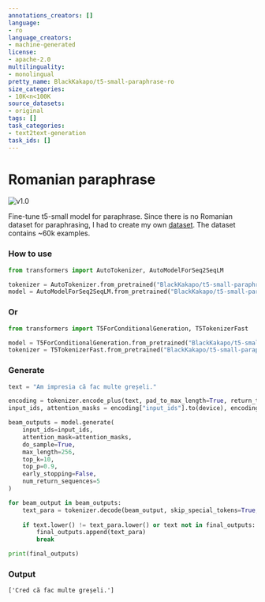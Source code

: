 ```yaml
---
annotations_creators: []
language:
- ro
language_creators:
- machine-generated
license: 
- apache-2.0
multilinguality:
- monolingual
pretty_name: BlackKakapo/t5-small-paraphrase-ro
size_categories:
- 10K<n<100K
source_datasets:
- original
tags: []
task_categories:
- text2text-generation
task_ids: []
---
```

# Romanian paraphrase

![v1.0](https://img.shields.io/badge/V.1-03.08.2022-brightgreen)

Fine-tune t5-small model for paraphrase. Since there is no Romanian dataset for paraphrasing, I had to create my own [dataset](https://huggingface.co/datasets/BlackKakapo/paraphrase-ro-v1). The dataset contains ~60k examples.

### How to use

```python
from transformers import AutoTokenizer, AutoModelForSeq2SeqLM

tokenizer = AutoTokenizer.from_pretrained("BlackKakapo/t5-small-paraphrase-ro")
model = AutoModelForSeq2SeqLM.from_pretrained("BlackKakapo/t5-small-paraphrase-ro")
```

### Or

```python
from transformers import T5ForConditionalGeneration, T5TokenizerFast 

model = T5ForConditionalGeneration.from_pretrained("BlackKakapo/t5-small-paraphrase-ro")
tokenizer = T5TokenizerFast.from_pretrained("BlackKakapo/t5-small-paraphrase-ro")
```

### Generate

```python
text = "Am impresia că fac multe greșeli."

encoding = tokenizer.encode_plus(text, pad_to_max_length=True, return_tensors="pt")
input_ids, attention_masks = encoding["input_ids"].to(device), encoding["attention_mask"].to(device)

beam_outputs = model.generate(
    input_ids=input_ids, 
    attention_mask=attention_masks,
    do_sample=True,
    max_length=256,
    top_k=10,
    top_p=0.9,
    early_stopping=False,
    num_return_sequences=5
)

for beam_output in beam_outputs:
    text_para = tokenizer.decode(beam_output, skip_special_tokens=True,clean_up_tokenization_spaces=True)
    
    if text.lower() != text_para.lower() or text not in final_outputs:
        final_outputs.append(text_para)
        break

print(final_outputs)        
```
### Output

```out
['Cred că fac multe greșeli.']
```
